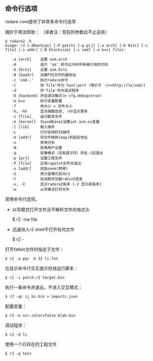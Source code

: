 ## 命令行选项

radare core提供了非常多命令行选项

摘抄于用法帮助：
（译者注：现在的参数远不止这些）

    $ radare2 -h
    Usage: r2 [-dDwntLqv] [-P patch] [-p prj] [-a arch] [-b bits] [-i file] [-s addr] [-B blocksize] [-c cmd] [-e k=v] file|-

       -a [arch]    设置 asm.arch
       -A           运行 'aa' 命令以分析所有被引用的代码
       -b [bits]    设置 asm.bits
       -B [baddr]   设置PIE文件的基地址
       -c 'cmd..'   执行radare命令
       -C           将'file'作为 host:port (等价于 -c+=http://%s/cmd/)
       -d           将'file'作为调试程序
       -D [backend] 开启调试模式(e cfg.debug=true)
       -e k=v       执行变量配置
       -f           块大小 = 文件大小
       -h, -hh      显示磅数信息, -hh显示更多
       -i [file]    运行脚本文件
       -k [kernel]  为asm和anal设置set asm.os变量
       -l [lib]     载入插件
       -L           打印支持的IO插件
       -m [addr]    将文件映射(map)到指定地址
       -n           禁用分析
       -N           禁用用户设置
       -q           安静模式（没有提示符）并在-i后退出
       -p [prj]     设置工程文件
       -P [file]    应用rapatch文件并退出
       -s [addr]    初始seek(转移)
       -S           用沙盒模式启动r2
       -t           在线程中加载rabin2信息
       -v, -V       显示radare2版本 (-V 显示库版本)
       -w           以写模式打开文件

常用命令行选项。

* 以写模式打开文件且不解析文件的格式头

    $ r2 -nw file

* 迅速进入r2 shell不打开任何文件

    $ r2 -

打开fatbin文件时指定子文件：

    $ r2 -a ppc -b 32 ls.fat

在显示命令行交互提示符钱运行脚本：

    $ r2 -i patch.r2 target.bin

执行一条命令并退出，不进入交互模式：

    $ r2 -qc ij hi.bin > imports.json

配置变量：

    $ r2 -e scr.color=false blah.bin

调试程序：

    $ r2 -d ls

使用一个已存在的工程文件

    $ r2 -p test

